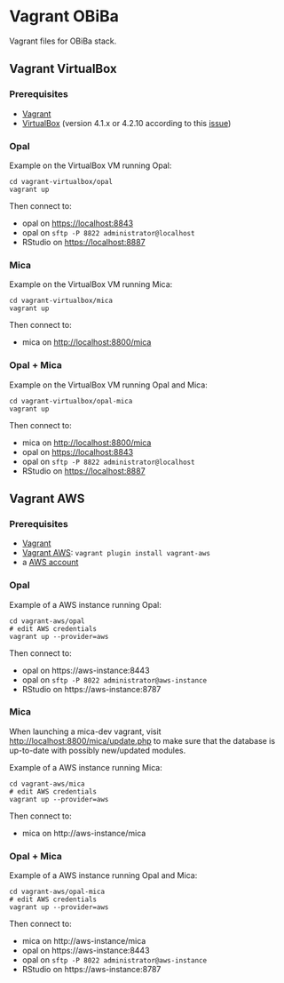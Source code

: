 Vagrant OBiBa
=============

Vagrant files for OBiBa stack.

## Vagrant VirtualBox

### Prerequisites

* [Vagrant](http://www.vagrantup.com/)
* [VirtualBox](https://www.virtualbox.org/) (version 4.1.x or 4.2.10 according to this [issue](https://github.com/mitchellh/vagrant/issues/1847))

### Opal

Example on the VirtualBox VM running Opal:

	cd vagrant-virtualbox/opal
	vagrant up

Then connect to:
* opal on [https://localhost:8843](https://localhost:8843)
* opal on `sftp -P 8822 administrator@localhost`
* RStudio on [https://localhost:8887](https://localhost:8887)

### Mica

Example on the VirtualBox VM running Mica:

	cd vagrant-virtualbox/mica
	vagrant up

Then connect to:
* mica on [http://localhost:8800/mica](http://localhost:8800/mica)

### Opal + Mica

Example on the VirtualBox VM running Opal and Mica:

	cd vagrant-virtualbox/opal-mica
	vagrant up

Then connect to:
* mica on [http://localhost:8800/mica](http://localhost:8800/mica)
* opal on [https://localhost:8843](https://localhost:8843)
* opal on `sftp -P 8822 administrator@localhost`
* RStudio on [https://localhost:8887](https://localhost:8887)

## Vagrant AWS

### Prerequisites

* [Vagrant](http://www.vagrantup.com/)
* [Vagrant AWS](https://github.com/mitchellh/vagrant-aws): `vagrant plugin install vagrant-aws`
* a [AWS account](https://aws.amazon.com/)

### Opal

Example of a AWS instance running Opal:

	cd vagrant-aws/opal
	# edit AWS credentials
	vagrant up --provider=aws

Then connect to:
* opal on https://aws-instance:8443
* opal on `sftp -P 8022 administrator@aws-instance`
* RStudio on https://aws-instance:8787

### Mica

When launching a mica-dev vagrant, visit [http://localhost:8800/mica/update.php](http://localhost:8800/mica/update.php) 
to make sure that the database is up-to-date with possibly new/updated modules.

Example of a AWS instance running Mica:

	cd vagrant-aws/mica
	# edit AWS credentials
	vagrant up --provider=aws

Then connect to:
* mica on http://aws-instance/mica

### Opal + Mica

Example of a AWS instance running Opal and Mica:

	cd vagrant-aws/opal-mica
	# edit AWS credentials
	vagrant up --provider=aws

Then connect to:
* mica on http://aws-instance/mica
* opal on https://aws-instance:8443
* opal on `sftp -P 8022 administrator@aws-instance`
* RStudio on https://aws-instance:8787 
